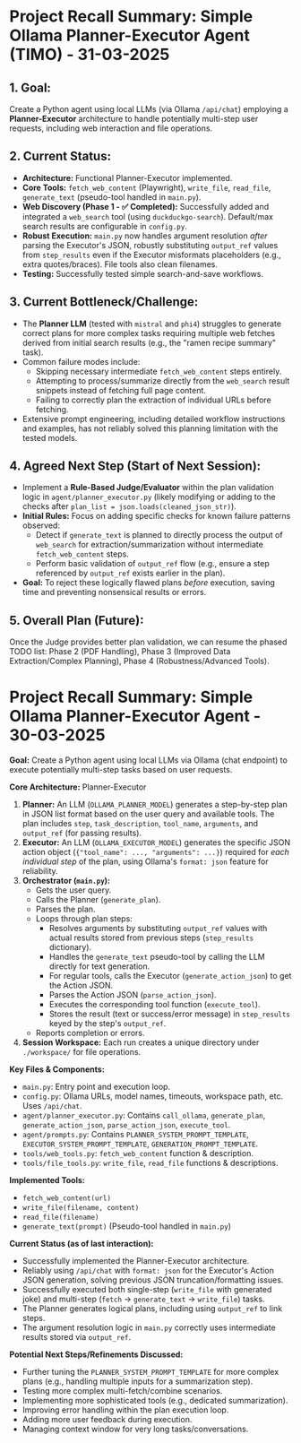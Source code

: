 # Project Recall Summary: Simple Ollama Planner-Executor Agent (TIMO) - 31-03-2025

## 1. Goal:
Create a Python agent using local LLMs (via Ollama `/api/chat`) employing a **Planner-Executor** architecture to handle potentially multi-step user requests, including web interaction and file operations.

## 2. Current Status:
*   **Architecture:** Functional Planner-Executor implemented.
*   **Core Tools:** `fetch_web_content` (Playwright), `write_file`, `read_file`, `generate_text` (pseudo-tool handled in `main.py`).
*   **Web Discovery (Phase 1 - ✅ Completed):** Successfully added and integrated a `web_search` tool (using `duckduckgo-search`). Default/max search results are configurable in `config.py`.
*   **Robust Execution:** `main.py` now handles argument resolution *after* parsing the Executor's JSON, robustly substituting `output_ref` values from `step_results` even if the Executor misformats placeholders (e.g., extra quotes/braces). File tools also clean filenames.
*   **Testing:** Successfully tested simple search-and-save workflows.

## 3. Current Bottleneck/Challenge:
*   The **Planner LLM** (tested with `mistral` and `phi4`) struggles to generate correct plans for more complex tasks requiring multiple web fetches derived from initial search results (e.g., the "ramen recipe summary" task).
*   Common failure modes include:
    *   Skipping necessary intermediate `fetch_web_content` steps entirely.
    *   Attempting to process/summarize directly from the `web_search` result snippets instead of fetching full page content.
    *   Failing to correctly plan the extraction of individual URLs before fetching.
*   Extensive prompt engineering, including detailed workflow instructions and examples, has not reliably solved this planning limitation with the tested models.

## 4. Agreed Next Step (Start of Next Session):
*   Implement a **Rule-Based Judge/Evaluator** within the plan validation logic in `agent/planner_executor.py` (likely modifying or adding to the checks after `plan_list = json.loads(cleaned_json_str)`).
*   **Initial Rules:** Focus on adding specific checks for known failure patterns observed:
    *   Detect if `generate_text` is planned to directly process the output of `web_search` for extraction/summarization without intermediate `fetch_web_content` steps.
    *   Perform basic validation of `output_ref` flow (e.g., ensure a step referenced by `output_ref` exists earlier in the plan).
*   **Goal:** To reject these logically flawed plans *before* execution, saving time and preventing nonsensical results or errors.

## 5. Overall Plan (Future):
Once the Judge provides better plan validation, we can resume the phased TODO list: Phase 2 (PDF Handling), Phase 3 (Improved Data Extraction/Complex Planning), Phase 4 (Robustness/Advanced Tools).

# Project Recall Summary: Simple Ollama Planner-Executor Agent - 30-03-2025

**Goal:** Create a Python agent using local LLMs via Ollama (chat endpoint) to execute potentially multi-step tasks based on user requests.

**Core Architecture:** Planner-Executor

1.  **Planner:** An LLM (`OLLAMA_PLANNER_MODEL`) generates a step-by-step plan in JSON list format based on the user query and available tools. The plan includes `step`, `task_description`, `tool_name`, `arguments`, and `output_ref` (for passing results).
2.  **Executor:** An LLM (`OLLAMA_EXECUTOR_MODEL`) generates the specific JSON action object (`{"tool_name": ..., "arguments": ...}`) required for *each individual step* of the plan, using Ollama's `format: json` feature for reliability.
3.  **Orchestrator (`main.py`):**
    *   Gets the user query.
    *   Calls the Planner (`generate_plan`).
    *   Parses the plan.
    *   Loops through plan steps:
        *   Resolves arguments by substituting `output_ref` values with actual results stored from previous steps (`step_results` dictionary).
        *   Handles the `generate_text` pseudo-tool by calling the LLM directly for text generation.
        *   For regular tools, calls the Executor (`generate_action_json`) to get the Action JSON.
        *   Parses the Action JSON (`parse_action_json`).
        *   Executes the corresponding tool function (`execute_tool`).
        *   Stores the result (text or success/error message) in `step_results` keyed by the step's `output_ref`.
    *   Reports completion or errors.
4.  **Session Workspace:** Each run creates a unique directory under `./workspace/` for file operations.

**Key Files & Components:**

*   `main.py`: Entry point and execution loop.
*   `config.py`: Ollama URLs, model names, timeouts, workspace path, etc. Uses `/api/chat`.
*   `agent/planner_executor.py`: Contains `call_ollama`, `generate_plan`, `generate_action_json`, `parse_action_json`, `execute_tool`.
*   `agent/prompts.py`: Contains `PLANNER_SYSTEM_PROMPT_TEMPLATE`, `EXECUTOR_SYSTEM_PROMPT_TEMPLATE`, `GENERATION_PROMPT_TEMPLATE`.
*   `tools/web_tools.py`: `fetch_web_content` function & description.
*   `tools/file_tools.py`: `write_file`, `read_file` functions & descriptions.

**Implemented Tools:**

*   `fetch_web_content(url)`
*   `write_file(filename, content)`
*   `read_file(filename)`
*   `generate_text(prompt)` (Pseudo-tool handled in `main.py`)

**Current Status (as of last interaction):**

*   Successfully implemented the Planner-Executor architecture.
*   Reliably using `/api/chat` with `format: json` for the Executor's Action JSON generation, solving previous JSON truncation/formatting issues.
*   Successfully executed both single-step (`write_file` with generated joke) and multi-step (`fetch` -> `generate_text` -> `write_file`) tasks.
*   The Planner generates logical plans, including using `output_ref` to link steps.
*   The argument resolution logic in `main.py` correctly uses intermediate results stored via `output_ref`.

**Potential Next Steps/Refinements Discussed:**

*   Further tuning the `PLANNER_SYSTEM_PROMPT_TEMPLATE` for more complex plans (e.g., handling multiple inputs for a summarization step).
*   Testing more complex multi-fetch/combine scenarios.
*   Implementing more sophisticated tools (e.g., dedicated summarization).
*   Improving error handling within the plan execution loop.
*   Adding more user feedback during execution.
*   Managing context window for very long tasks/conversations.
